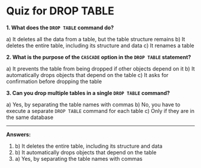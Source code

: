# Quiz for DROP TABLE

**1. What does the `DROP TABLE` command do?**

a) It deletes all the data from a table, but the table structure remains
b) It deletes the entire table, including its structure and data
c) It renames a table

**2. What is the purpose of the `CASCADE` option in the `DROP TABLE` statement?**

a) It prevents the table from being dropped if other objects depend on it
b) It automatically drops objects that depend on the table
c) It asks for confirmation before dropping the table

**3. Can you drop multiple tables in a single `DROP TABLE` command?**

a) Yes, by separating the table names with commas
b) No, you have to execute a separate `DROP TABLE` command for each table
c) Only if they are in the same database

---

**Answers:**

1.  b) It deletes the entire table, including its structure and data
2.  b) It automatically drops objects that depend on the table
3.  a) Yes, by separating the table names with commas
